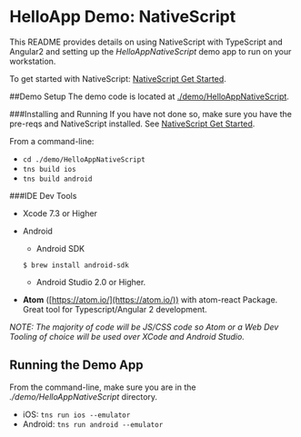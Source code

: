 # HelloApp Demo: NativeScript
This README provides details on using NativeScript with TypeScript and Angular2 and setting up the *HelloAppNativeScript* demo app to run on your workstation.

To get started with NativeScript:  [NativeScript Get Started](http://docs.nativescript.org/angular/tutorial/ng-chapter-0).

##Demo Setup
The demo code is located at [./demo/HelloAppNativeScript](./demo/HelloAppNativeScript).

###Installing and Running
If you have not done so, make sure you have the pre-reqs and NativeScript installed.  See [NativeScript Get Started](http://docs.nativescript.org/angular/tutorial/ng-chapter-0).

From a command-line:

* ```cd ./demo/HelloAppNativeScript```
* ```tns build ios```
* ```tns build android```

###IDE Dev Tools
* Xcode 7.3 or Higher
* Android 
	* Android SDK
	
	```
	$ brew install android-sdk
	``` 	
	* Android Studio 2.0 or Higher.
* **Atom** ([https://atom.io/](https://atom.io/)) with atom-react Package.  Great tool for Typescript/Angular 2 development.

*NOTE:  The majority of code will be JS/CSS code so Atom or a Web Dev Tooling of choice will be used over XCode and Android Studio.*

## Running the Demo App
From the command-line, make sure you are in the *./demo/HelloAppNativeScript* directory.

* iOS:   ```tns run ios --emulator```
* Android:  ```tns run android --emulator```